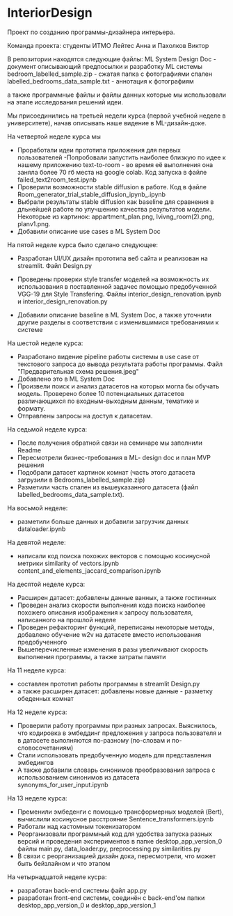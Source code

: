 # InteriorDesign
Проект по созданию программы-дизайнера интерьера. 

Команда проекта:
cтуденты ИТМО
Лейтес Анна и 
Пахолков Виктор

В репозитории находятся следующие файлы:
ML System Design Doc - документ описывающий предпосылки и разработку ML системы
bedroom_labelled_sample.zip - сжатая папка с фотографиями спален
labelled_bedrooms_data_sample.txt - аннотация к фотографиям

а также программные файлы и файлы данных которые мы использовали на этапе исследования решений идеи. 

Мы присоединились на третьей недели курса (первой учебной неделе в университете), начав описывать наше видение в ML-дизайн-доке.

На четвертой неделе курса мы 
- Проработали идеи прототипа приложения для первых пользователей
-Попробовали запустить наиболее близкую по идее к нашему приложению text-to-room - во время её выполнения она заняла более 70 гб места на google colab. Код запуска в файле failed_text2room_test.ipynb
- Проверили возможности stable diffusion в работе. Код в файле Room_generator_trial_stable_diffusion_ipynb_.ipynb
- Выбрали результаты stable diffusion как baseline для сравнения в дльнейшей работе по улучшению качества результатов модели. Некоторые из картинок: appartment_plan.png, lvivng_room(2).png, planv1.png. 
- Добавили описание use cases в ML System Doc

На пятой неделе курса было сделано следующее:
- Разработан UI/UX дизайн прототипа веб сайта и реализован на streamlit. Файл Design.py
- Проведены проверки style transfer моделей на возможность их использования в поставленной задачес помощью предобученной VGG-19 для Style Transfering. Файлы interior_design_renovation.ipynb и interior_design_renovation.py 

- Добавили описание baseline  в ML System Doc, а также уточнили другие разделы в соответствии с изменившимися требованиями к системе

На шестой неделе курса: 
- Разработано видение pipeline работы системы в use case от текстового запроса до вывода результата работы программы.  Файл "Предварительная схема решения.jpeg"
- Добавлено это в ML System Doc
- Произвели поиск и анализ датасетов на которых могла бы обучать модель. Проверено более 10 потенциальных датасетов различающихся по входным-выходным данным, тематике и формату.
- Отправлены запросы на доступ к датасетам.

На седьмой неделе курса: 
- После получения обратной связи на семинаре мы заполнили Readme
- Пересмотрели бизнес-требования в ML- design doc и план MVP решения
- Подобрали датасет картинок комнат (часть этого датасета загрузили в Bedrooms_labelled_sample.zip)
- Разметили часть спален из вышеуказанного датасета (файл labelled_bedrooms_data_sample.txt). 

На восьмой неделе:
- разметили больше данных и добавили загрузчик данных dataloader.ipynb

На девятой неделе:
- написали код поиска похожих векторов с помощью косинусной метрики similarity of vectors.ipynb content_and_elements_jaccard_comparison.ipynb


На десятой неделе курса:
- Расширен датасет: добавлены данные ванных, а также гостинных
- Проведен анализ скорости выполнения кода поиска наиболее похожего описания изображения к запросу пользователя, написанного на прошлой неделе
- Проведен рефакторинг функций, переписаны некоторые методы, добавлено обучение w2v на датасете вместо использования предобученного
- Вышеперечисленные изменения в разы увеличивают скорость выполнения программы, а также затраты памяти


На 11 неделе курса:
-  составлен прототип работы программы в streamlit Design.py
- а также расширен датасет: добавлены новые данные - разметку обеденных комнат 




На 12 неделе курса:
- Проверили работу программы при разных запросах. Выяснилось, что кодировка в эмбеддинг предложения у запроса пользователя и в датасете выполняются по-разному (по-словам и по-словосочетаниям) 
- Стали использовать предобученную  модель для представления эмбедингов
- А также добавили словарь синонимов преобразования запроса с использованием синонимов из датасета synonyms_for_user_input.ipynb


На 13 неделе курса:
- Пременили эмбеденги с помощью трансформерных моделей (Bert), вычислили косинусное расстрояние Sentence_transformers.ipynb
- Работали над кастомным токенизатором 
- Реорганизовали программный код для удобства запуска разных версий и проведения экспериментов
  в папке desktop_app_version_0 файлы main.py, data_loader.py, preprocessing.py similarities.py
- В связи с реорганизацией дизайн дока, пересмотрели, что может быть бейзлайном и что этапом


На четырнадцатой неделе кусра:
- разработан back-end системы файл app.py
- разработан front-end системы, соединён с back-end'ом
папки desktop_app_version_0 и desktop_app_version_1
